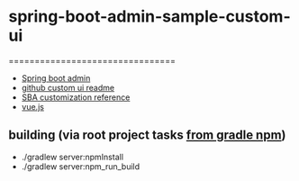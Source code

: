 # spring-boot-admin-sample-custom-ui
================================

- [Spring boot admin](https://github.com/codecentric/spring-boot-admin)
- [github custom ui readme](https://github.com/codecentric/spring-boot-admin/blob/2.7.x/spring-boot-admin-samples/spring-boot-admin-sample-custom-ui/README.md)
- [SBA customization reference](https://codecentric.github.io/spring-boot-admin/current/#customizing)
- [vue.js](https://vuejs.org/)

## building (via root project tasks [from gradle npm](https://github.com/node-gradle/gradle-node-plugin/blob/master/docs/usage.md))
- ./gradlew server:npmInstall
- ./gradlew server:npm_run_build



